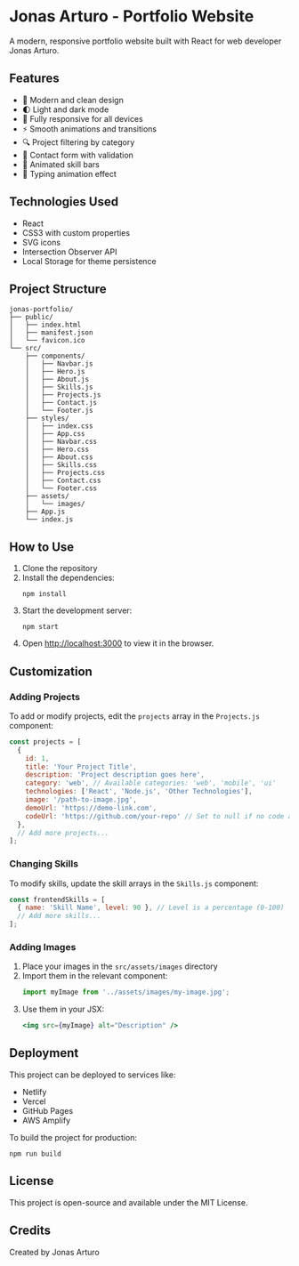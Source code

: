 # Jonas Arturo - Portfolio Website

A modern, responsive portfolio website built with React for web developer Jonas Arturo.

## Features

- 🎨 Modern and clean design
- 🌓 Light and dark mode
- 📱 Fully responsive for all devices
- ⚡ Smooth animations and transitions
- 🔍 Project filtering by category
- 📝 Contact form with validation
- 🎯 Animated skill bars
- 🔄 Typing animation effect

## Technologies Used

- React
- CSS3 with custom properties
- SVG icons
- Intersection Observer API
- Local Storage for theme persistence

## Project Structure

```
jonas-portfolio/
├── public/
│   ├── index.html
│   ├── manifest.json
│   └── favicon.ico
└── src/
    ├── components/
    │   ├── Navbar.js
    │   ├── Hero.js
    │   ├── About.js
    │   ├── Skills.js
    │   ├── Projects.js
    │   ├── Contact.js
    │   └── Footer.js
    ├── styles/
    │   ├── index.css
    │   ├── App.css
    │   ├── Navbar.css
    │   ├── Hero.css
    │   ├── About.css
    │   ├── Skills.css
    │   ├── Projects.css
    │   ├── Contact.css
    │   └── Footer.css
    ├── assets/
    │   └── images/
    ├── App.js
    └── index.js
```

## How to Use

1. Clone the repository
2. Install the dependencies:
   ```
   npm install
   ```
3. Start the development server:
   ```
   npm start
   ```
4. Open [http://localhost:3000](http://localhost:3000) to view it in the browser.

## Customization

### Adding Projects

To add or modify projects, edit the `projects` array in the `Projects.js` component:

```jsx
const projects = [
  {
    id: 1,
    title: 'Your Project Title',
    description: 'Project description goes here',
    category: 'web', // Available categories: 'web', 'mobile', 'ui'
    technologies: ['React', 'Node.js', 'Other Technologies'],
    image: '/path-to-image.jpg',
    demoUrl: 'https://demo-link.com',
    codeUrl: 'https://github.com/your-repo' // Set to null if no code available
  },
  // Add more projects...
];
```

### Changing Skills

To modify skills, update the skill arrays in the `Skills.js` component:

```jsx
const frontendSkills = [
  { name: 'Skill Name', level: 90 }, // Level is a percentage (0-100)
  // Add more skills...
];
```

### Adding Images

1. Place your images in the `src/assets/images` directory
2. Import them in the relevant component:
   ```jsx
   import myImage from '../assets/images/my-image.jpg';
   ```
3. Use them in your JSX:
   ```jsx
   <img src={myImage} alt="Description" />
   ```

## Deployment

This project can be deployed to services like:

- Netlify
- Vercel
- GitHub Pages
- AWS Amplify

To build the project for production:

```
npm run build
```

## License

This project is open-source and available under the MIT License.

## Credits

Created by Jonas Arturo 